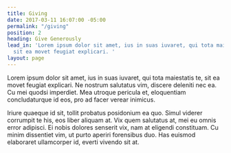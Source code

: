 ```yaml
---
title: Giving
date: 2017-03-11 16:07:00 -05:00
permalink: "/giving"
position: 2
heading: Give Generously
lead_in: 'Lorem ipsum dolor sit amet, ius in suas iuvaret, qui tota maiestatis te,
  sit ea movet feugiat explicari. '
layout: page
---
```


Lorem ipsum dolor sit amet, ius in suas iuvaret, qui tota maiestatis te, sit ea movet feugiat explicari. Ne nostrum salutatus vim, discere deleniti nec ea. Cu mei quodsi imperdiet. Mea utroque pericula et, eloquentiam concludaturque id eos, pro ad facer verear inimicus.

Iriure quaeque id sit, tollit probatus posidonium ea quo. Simul viderer corrumpit te his, eos liber aliquam at. Vix quem salutatus at, mei eu omnis error adipisci. Ei nobis dolores senserit vix, nam at eligendi constituam. Cu minim dissentiet vim, ut purto aperiri forensibus duo. Has euismod elaboraret ullamcorper id, everti vivendo sit at.